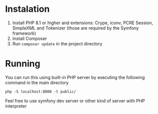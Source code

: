 # Instalation

1. Install PHP 8.1 or higher and extensions: Crype, iconv, PCRE Session, SimpleXML and Tokenizer (those are required by the Symfony framework)
1. Install Composer
1. Run `composer update` in the project directory


# Running

You can run this using built-in PHP server by executing the following command in the main directory
```
php -S localhost:8000 -t public/
```

Feel free to use symfony dev server or other kind of server with PHP interpreter